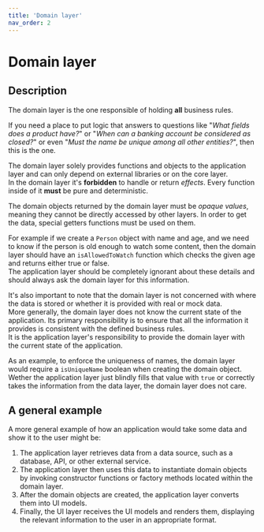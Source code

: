 ```yaml
---
title: 'Domain layer'
nav_order: 2
---
```


# Domain layer

## Description

The domain layer is the one responsible of holding **all** business rules.

If you need a place to put logic that answers to questions like "_What fields does a product have?_" or "_When can a banking account be considered as closed?_" or even "_Must the name be unique among all other entities?_", then this is the one.

The domain layer solely provides functions and objects to the application layer and can only depend on external libraries or on the core layer.  
In the domain layer it's **forbidden** to handle or return _effects_. Every function inside of it **must** be pure and deterministic.

The domain objects returned by the domain layer must be _opaque values_, meaning they cannot be directly accessed by other layers. In order to get the data, special getters functions must be used on them.

For example if we create a `Person` object with name and age, and we need to know if the person is old enough to watch some content, then the domain layer should have an `isAllowedToWatch` function which checks the given age and returns either true or false.  
The application layer should be completely ignorant about these details and should always ask the domain layer for this information.

It's also important to note that the domain layer is not concerned with where the data is stored or whether it is provided with real or mock data.  
More generally, the domain layer does not know the current state of the application.
Its primary responsibility is to ensure that all the information it provides is consistent with the defined business rules.  
It is the application layer's responsibility to provide the domain layer with the current state of the application.

As an example, to enforce the uniqueness of names, the domain layer would require a `isUniqueName` boolean when creating the domain object.  
Wether the application layer just blindly fills that value with `true` or correctly takes the information from the data layer, the domain layer does not care.

## A general example

A more general example of how an application would take some data and show it to the user might be:

1. The application layer retrieves data from a data source, such as a database, API, or other external service.
2. The application layer then uses this data to instantiate domain objects by invoking constructor functions or factory methods located within the domain layer.
3. After the domain objects are created, the application layer converts them into UI models.
4. Finally, the UI layer receives the UI models and renders them, displaying the relevant information to the user in an appropriate format.
